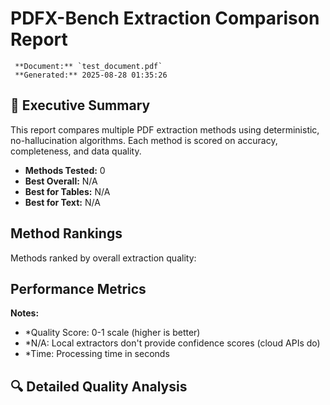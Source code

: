# PDFX-Bench Extraction Comparison Report

     **Document:** `test_document.pdf`
     **Generated:** 2025-08-28 01:35:26

## 🎯 Executive Summary

This report compares multiple PDF extraction methods using deterministic, no-hallucination algorithms. Each method is scored on accuracy, completeness, and data quality.

- **Methods Tested:** 0
- **Best Overall:** N/A
- **Best for Tables:** N/A
- **Best for Text:** N/A

##  Method Rankings

Methods ranked by overall extraction quality:


##  Performance Metrics


**Notes:**
- *Quality Score: 0-1 scale (higher is better)
- *N/A: Local extractors don't provide confidence scores (cloud APIs do)
- *Time: Processing time in seconds

## 🔍 Detailed Quality Analysis

